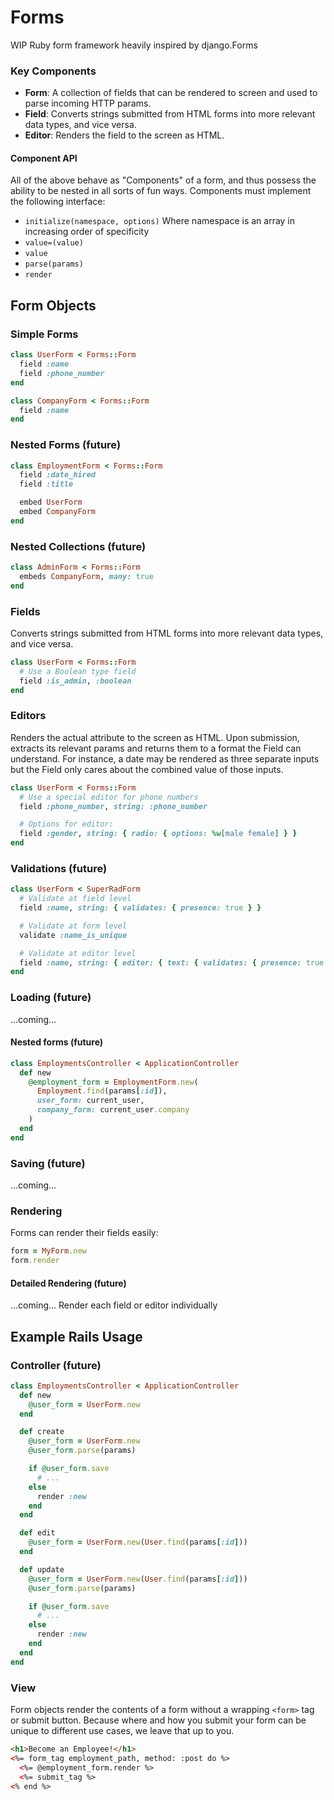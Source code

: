 # Forms

WIP Ruby form framework heavily inspired by django.Forms

### Key Components

* __Form__: A collection of fields that can be rendered to screen and used to
  parse incoming HTTP params.
* __Field__: Converts strings submitted from HTML forms into more
  relevant data types, and vice versa.
* __Editor__: Renders the field to the screen as HTML.

#### Component API

All of the above behave as "Components" of a form, and thus possess the
ability to be nested in all sorts of fun ways. Components must implement the
following interface:

* `initialize(namespace, options)` Where namespace is an array in increasing order of specificity
* `value=(value)`
* `value`
* `parse(params)`
* `render`

## Form Objects

### Simple Forms

```ruby
class UserForm < Forms::Form
  field :name
  field :phone_number
end

class CompanyForm < Forms::Form
  field :name
end
```

### Nested Forms (future)

```ruby
class EmploymentForm < Forms::Form
  field :date_hired
  field :title

  embed UserForm
  embed CompanyForm
end
```

### Nested Collections (future)

```ruby
class AdminForm < Forms::Form
  embeds CompanyForm, many: true
end
```

### Fields

Converts strings submitted from HTML forms into more relevant data
types, and vice versa.

```ruby
class UserForm < Forms::Form
  # Use a Boolean type field
  field :is_admin, :boolean
end
```

### Editors

Renders the actual attribute to the screen as HTML. Upon submission,
extracts its relevant params and returns them to a format the Field
can understand. For instance, a date may be rendered as three separate
inputs but the Field only cares about the combined value of those inputs.

```ruby
class UserForm < Forms::Form
  # Use a special editor for phone numbers
  field :phone_number, string: :phone_number

  # Options for editor:
  field :gender, string: { radio: { options: %w[male female] } }
end
```

### Validations (future)

```ruby
class UserForm < SuperRadForm
  # Validate at field level
  field :name, string: { validates: { presence: true } }

  # Validate at form level
  validate :name_is_unique

  # Validate at editor level
  field :name, string: { editor: { text: { validates: { presence: true } } } }
end
```

### Loading (future)

...coming...

#### Nested forms (future)

```ruby
class EmploymentsController < ApplicationController
  def new
    @employment_form = EmploymentForm.new(
      Employment.find(params[:id]),
      user_form: current_user,
      company_form: current_user.company
    )
  end
end
```

### Saving (future)

...coming...

### Rendering

Forms can render their fields easily:

```ruby
form = MyForm.new
form.render
```

#### Detailed Rendering (future)

...coming... Render each field or editor individually

## Example Rails Usage

### Controller (future)

```ruby
class EmploymentsController < ApplicationController
  def new
    @user_form = UserForm.new
  end

  def create
    @user_form = UserForm.new
    @user_form.parse(params)

    if @user_form.save
      # ...
    else
      render :new
    end
  end

  def edit
    @user_form = UserForm.new(User.find(params[:id]))
  end

  def update
    @user_form = UserForm.new(User.find(params[:id]))
    @user_form.parse(params)

    if @user_form.save
      # ...
    else
      render :new
    end
  end
end
```

### View

Form objects render the contents of a form without a wrapping `<form>` tag or
submit button. Because where and how you submit your form can be unique to
different use cases, we leave that up to you.

```html
<h1>Become an Employee!</h1>
<%= form_tag employment_path, method: :post do %>
  <%= @employment_form.render %>
  <%= submit_tag %>
<% end %>
```